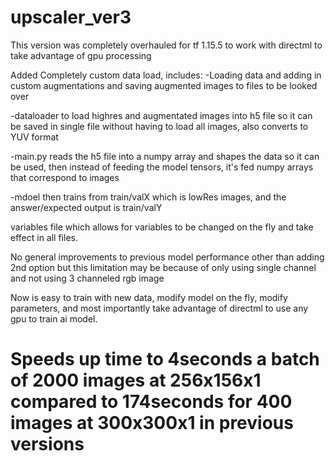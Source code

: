 # upscaler_ver3

This version was completely overhauled for tf 1.15.5 to work with directml to take advantage of gpu processing

Added Completely custom data load, includes:
-Loading data and adding in custom augmentations and saving augmented images to files to be looked over

-dataloader to load highres and augmentated images into h5 file so it can be saved in single file without having to load all images, also converts to YUV format

-main.py reads the h5 file into a numpy array and shapes the data so it can be used, then instead of feeding the model tensors, it's fed numpy arrays that correspond to images

-mdoel then trains from train/valX which is lowRes images, and the answer/expected output is train/valY

variables file which allows for variables to be changed on the fly and take effect in all files.

No general improvements to previous model performance other than adding 2nd option but this limitation may be because of only using single channel and not using 3 channeled rgb image

Now is easy to train with new data, modify model on the fly, modify parameters, and most importantly take advantage of directml to use any gpu to train ai model.

# Speeds up time to 4seconds a batch of 2000 images at 256x156x1 compared to 174seconds for 400 images at 300x300x1 in previous versions
